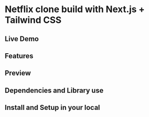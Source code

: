 # Netflix clone build with Next.js + Tailwind CSS 


## Live Demo

## Features

## Preview

## Dependencies and Library use

## Install and Setup in your local


